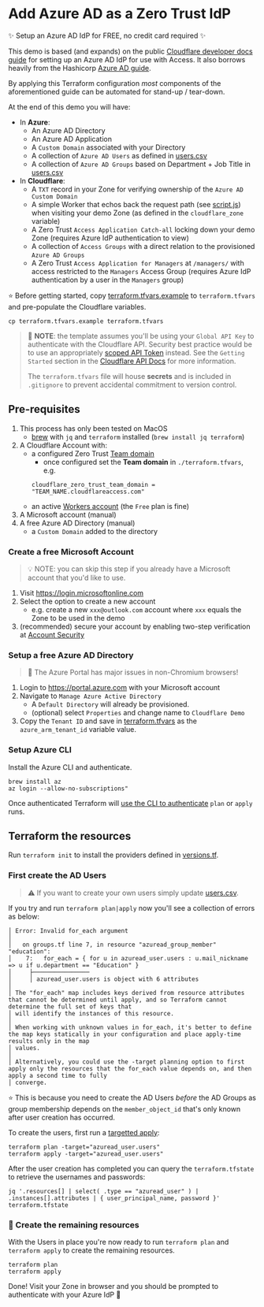 # Add Azure AD as a Zero Trust IdP

✨ Setup an Azure AD IdP for FREE, no credit card required ✨

This demo is based (and expands) on the public [Cloudflare developer docs guide](https://developers.cloudflare.com/cloudflare-one/identity/idp-integration/azuread/) for setting up an Azure AD IdP for use with Access. It also borrows heavily from the Hashicorp [Azure AD guide](https://learn.hashicorp.com/tutorials/terraform/azure-ad).

By applying this Terraform configuration _most_ components of the aforementioned guide can be automated for stand-up / tear-down.

At the end of this demo you will have:

- In **Azure**:
  - An Azure AD Directory
  - An Azure AD Application
  - A `Custom Domain` associated with your Directory
  - A collection of `Azure AD Users` as defined in [users.csv](./users.csv)
  - A collection of `Azure AD Groups` based on Department + Job Title in [users.csv](./users.csv)
- In **Cloudflare**:
  - A `TXT` record in your Zone for verifying ownership of the `Azure AD Custom Domain`
  - A simple Worker that echos back the request path (see [script.js](./script.js)) when visiting your demo Zone (as defined in the `cloudflare_zone` variable)
  - A Zero Trust `Access Application Catch-all` locking down your demo Zone (requires Azure IdP authentication to view)
  - A collection of `Access Groups` with a direct relation to the provisioned `Azure AD Groups`
  - A Zero Trust `Access Application for Managers` at `/managers/` with access restricted to the `Managers` Access Group (requires Azure IdP authentication by a user in the `Managers` group)

⭐️ Before getting started, copy [terraform.tfvars.example](./terraform.tfvars.example) to `terraform.tfvars` and pre-populate the Cloudflare variables.

```
cp terraform.tfvars.example terraform.tfvars
```

> 🚨 **NOTE**: the template assumes you'll be using your `Global API Key` to authenticate with the Cloudflare API. Security best practice would be to use an appropriately [scoped API Token](https://developers.cloudflare.com/api/tokens/create/) instead. See the `Getting Started` section in the [Cloudflare API Docs](https://api.cloudflare.com/#getting-started-requests) for more information.
>
> The `terraform.tfvars` file will house **secrets** and is included in `.gitignore` to prevent accidental commitment to version control.

## Pre-requisites

1. This process has only been tested on MacOS
   - [brew](https://brew.sh/) with `jq` and `terraform` installed (`brew install jq terraform`)
1. A Cloudflare Account with:
   - a configured Zero Trust [Team domain](https://developers.cloudflare.com/cloudflare-one/faq/teams-getting-started-faq/)
     - once configured set the **Team domain** in `./terraform.tfvars`, e.g.
     ```
     cloudflare_zero_trust_team_domain = "TEAM_NAME.cloudflareaccess.com"
     ```
   - an active [Workers account](https://developers.cloudflare.com/workers/get-started/guide/#1-sign-up-for-a-workers-account) (the `Free` plan is fine)
1. A Microsoft account (manual)
1. A free Azure AD Directory (manual)
   - a `Custom Domain` added to the directory

### Create a free Microsoft Account

> 💡 NOTE: you can skip this step if you already have a Microsoft account that you'd like to use.

1. Visit https://login.microsoftonline.com
1. Select the option to create a new account
   - e.g. create a new `xxx@outlook.com` account where `xxx` equals the Zone to be used in the demo
1. (recommended) secure your account by enabling two-step verification at [Account Security](https://account.microsoft.com/security)

### Setup a free Azure AD Directory

> 🚨 The Azure Portal has major issues in non-Chromium browsers!

1. Login to https://portal.azure.com with your Microsoft account
1. Navigate to `Manage Azure Active Directory`
   - A `Default Directory` will already be provisioned.
   - (optional) select `Properties` and change name to `Cloudflare Demo`
1. Copy the `Tenant ID` and save in [terraform.tfvars](./terraform.tfvars) as the `azure_arm_tenant_id` variable value.

### Setup Azure CLI

Install the Azure CLI and authenticate.

```
brew install az
az login --allow-no-subscriptions"
```

Once authenticated Terraform will [use the CLI to authenticate](https://registry.terraform.io/providers/hashicorp/azuread/latest/docs/guides/azure_cli#configuring-azure-cli-authentication-in-terraform) `plan` or `apply` runs.

## Terraform the resources

Run `terraform init` to install the providers defined in [versions.tf](./versions.tf).

### First create the AD Users

> ⚠️ If you want to create your own users simply update [users.csv](./users.csv).

If you try and run `terraform plan|apply` now you'll see a collection of errors as below:

```
│ Error: Invalid for_each argument
│
│   on groups.tf line 7, in resource "azuread_group_member" "education":
│    7:   for_each = { for u in azuread_user.users : u.mail_nickname => u if u.department == "Education" }
│     ├────────────────
│     │ azuread_user.users is object with 6 attributes
│
│ The "for_each" map includes keys derived from resource attributes that cannot be determined until apply, and so Terraform cannot determine the full set of keys that
│ will identify the instances of this resource.
│
│ When working with unknown values in for_each, it's better to define the map keys statically in your configuration and place apply-time results only in the map
│ values.
│
│ Alternatively, you could use the -target planning option to first apply only the resources that the for_each value depends on, and then apply a second time to fully
│ converge.
```

⭐️ This is because you need to create the AD Users _before_ the AD Groups as group membership depends on the `member_object_id` that's only known after user creation has occurred.

To create the users, first run a [targetted apply](https://learn.hashicorp.com/tutorials/terraform/resource-targeting):

```
terraform plan -target="azuread_user.users"
terraform apply -target="azuread_user.users"
```

After the user creation has completed you can query the `terraform.tfstate` to retrieve the usernames and passwords:

```
jq '.resources[] | select( .type == "azuread_user" ) | .instances[].attributes | { user_principal_name, password }' terraform.tfstate
```

### 🚀 Create the remaining resources

With the Users in place you're now ready to run `terraform plan` and `terraform apply` to create the remaining resources.

```
terraform plan
terraform apply
```

Done! Visit your Zone in browser and you should be prompted to authenticate with your Azure IdP 🔐
